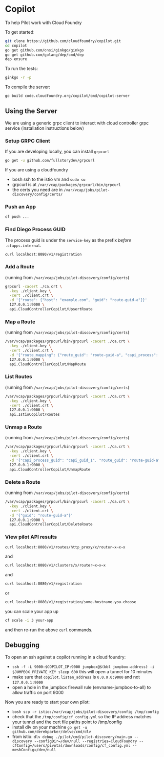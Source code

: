 # Copilot

To help Pilot work with Cloud Foundry

To get started:

```sh
git clone https://github.com/cloudfoundry/copilot.git
cd copilot
go get github.com/onsi/ginkgo/ginkgo
go get github.com/golang/dep/cmd/dep
dep ensure
```

To run the tests:

```sh
ginkgo -r -p
```

To compile the server:

```sh
go build code.cloudfoundry.org/copilot/cmd/copilot-server
```

## Using the Server

We are using a generic grpc client to interact with cloud controller grpc service (installation instructions below)

### Setup GRPC Client

If you are developing locally, you can install `grpcurl`
```sh
go get -u github.com/fullstorydev/grpcurl
```

If you are using a cloudfoundry
- bosh ssh to the istio vm and `sudo su`
- grpcurl is at `/var/vcap/packages/grpcurl/bin/grpcurl`
- the certs you need are in `/var/vcap/jobs/pilot-discovery/config/certs/`


### Push an App

```sh
cf push ...
```

### Find Diego Process GUID
The process guid is under the `service-key` as the prefix *before* `.cfapps.internal`.

```sh
curl localhost:8080/v1/registration
```

### Add a Route

(running from `/var/vcap/jobs/pilot-discovery/config/certs`)
```sh
grpcurl -cacert ./ca.crt \
  -key ./client.key \
  -cert ./client.crt \
  -d '{"route": {"host": "example.com", "guid": "route-guid-a"}}'
  127.0.0.1:9000 \
  api.CloudControllerCopilot/UpsertRoute
```

### Map a Route

(running from `/var/vcap/jobs/pilot-discovery/config/certs`)
```sh
/var/vcap/packages/grpcurl/bin/grpcurl -cacert ./ca.crt \
  -key ./client.key \
  -cert ./client.crt \
  -d '{"route_mapping": {"route_guid": "route-guid-a", "capi_process": {"diego_process_guid": "diego_guid_1", "guid": "capi_guid_1"}}}'
  127.0.0.1:9000 \
  api.CloudControllerCopilot/MapRoute
```

### List Routes

(running from `/var/vcap/jobs/pilot-discovery/config/certs`)
```sh
/var/vcap/packages/grpcurl/bin/grpcurl -cacert ./ca.crt \
  -key ./client.key \
  -cert ./client.crt \
  127.0.0.1:9000 \
  api.IstioCopilot/Routes
```

### Unmap a Route

(running from `/var/vcap/jobs/pilot-discovery/config/certs`)
```sh
/var/vcap/packages/grpcurl/bin/grpcurl -cacert ./ca.crt \
  -key ./client.key \
  -cert ./client.crt \
  -d '{"capi_process_guid": "capi_guid_1", "route_guid": "route-guid-a"}'
  127.0.0.1:9000 \
  api.CloudControllerCopilot/UnmapRoute
```

### Delete a Route

(running from `/var/vcap/jobs/pilot-discovery/config/certs`)
```sh
/var/vcap/packages/grpcurl/bin/grpcurl -cacert ./ca.crt \
  -key ./client.key \
  -cert ./client.crt \
  -d '{"guid": "route-guid-a"}'
  127.0.0.1:9000 \
  api.CloudControllerCopilot/DeleteRoute
```


### View pilot API results
```sh
curl localhost:8080/v1/routes/http_proxy/x/router~x~x~x
```

and

```sh
curl localhost:8080/v1/clusters/x/router~x~x~x
```

and

```sh
curl localhost:8080/v1/registration
```

or

```sh
curl localhost:8080/v1/registration/some.hostname.you.choose
```

you can scale your app up

```sh
cf scale -i 3 your-app
```

and then re-run the above `curl` commands.

## Debugging

To open an ssh against a copilot running in a cloud foundry:

- `ssh -f -L 9000:$COPILOT_IP:9000 jumpbox@$(bbl jumpbox-address) -i $JUMPBOX_PRIVATE_KEY sleep 600` this will open a tunnel for 10 minutes
- make sure that `copilot.listen_address` is `0.0.0.0:9000` and not `127.0.0.1:9000`
- open a hole in the jumpbox firewall rule (envname-jumpbox-to-all) to allow traffic on port 9000

Now you are ready to start your own pilot:

- `bosh scp -r istio:/var/vcap/jobs/pilot-discovery/config /tmp/config`
- check that the `/tmp/config/cf_config.yml` so the IP address matches your tunnel and the cert file paths point to /tmp/config
- install dlv on your machine `go get -u github.com/derekparker/delve/cmd/dlv`
- from istio: `dlv debug ./pilot/cmd/pilot-discovery/main.go -- discovery --configDir=/dev/null --registries=CloudFoundry --cfConfig=/users/pivotal/downloads/config/cf_config.yml --meshConfig=/dev/null`

